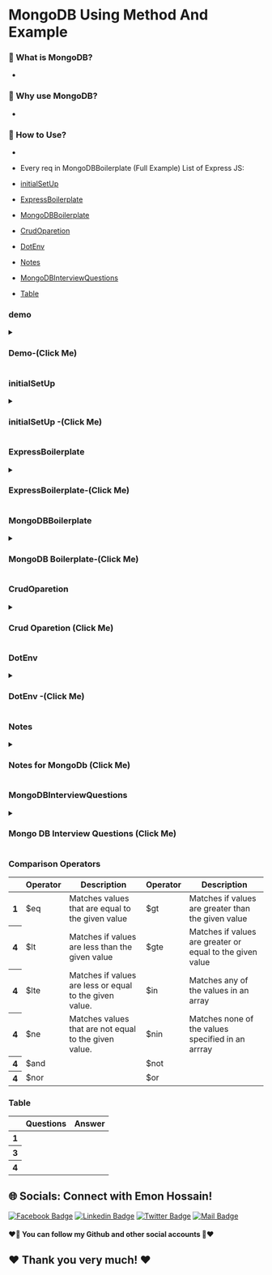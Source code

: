 # MongoDB Using Method And Example

### 🔭 What is MongoDB?
- 
### 👯 Why use MongoDB?
- 
###  🤔 How to Use?
- 

- Every req in MongoDBBoilerplate (Full Example)
List of Express JS:
- [initialSetUp](#initialSetUp)
- [ExpressBoilerplate](#ExpressBoilerplate)
- [MongoDBBoilerplate](#MongoDBBoilerplate)
- [CrudOparetion](#CrudOparetion)
- [DotEnv](#DotEnv)
- [Notes](#Notes)
- [MongoDBInterviewQuestions](#MongoDBInterviewQuestions)
- [Table](#Table)



### demo
<details>
<summary>
  <h3> Demo-(Click Me)</h3>
</summary>
<br >
	
```js

demo code

```
</details>


### initialSetUp
<details>
<summary>
  <h3> initialSetUp -(Click Me)</h3>
</summary>
<br >
	
```js

/* 
১। mongodb atlas data host korte dai pore data niya kaj korte pari
2.mongodb connect korar jonno (URI) thakbe 
=>const uri = ;
3. mongodb oi URI er jonno ekta Client dei jaite oi URI (update, post, get, delete) korte pari and URI pass korte hobe
=> const client = new MongoClient(uri);
4. Sei client ke Connect kora and Database er kaj async kaj
async function run() {
  await client.connect();
}
5. app.use(express.json())
6. 

0. npm install mongodb
1. create New Project (copy user and password)
2. Database > Connect > connect your application copy (include full drive) paste index.js 
//
const { MongoClient, ServerApiVersion } = require('mongodb');
const uri = "mongodb+srv://GeniusCar:<password>@cluster0.nftlnia.mongodb.net/?retryWrites=true&w=majority";
const client = new MongoClient(uri, { useNewUrlParser: true, useUnifiedTopology: true, serverApi: ServerApiVersion.v1 });
client.connect(err => {
  const collection = client.db("test").collection("devices");
  // perform actions on the collection object
  client.close();
});
3. Remove this and create async function
client.connect(err => {
  const collection = client.db("test").collection("devices");
  // perform actions on the collection object
  client.close();
}); 
4. create async function (follow mongodb crud find many)
async function run(){
    try{
        //4.1 create collection 
const serviceCollection = client.db("geniusCar").collection(services);
    }
    finally{

    }
}
run().catch(error => console.error(error))
5. Database > collections > create database same name 
client.db("geniusCar").collection("services");
database name (geniusCar)
collection(services)
6. Backend data load করতে api lagbe
app.get('/services', async(req, res) => {

    })
7. query কারে কারে find করতে চাই ( )
 const query = { runtime: { $lt: 15 } };

৮। সব গুলাকে find করতে চাইলে empty object দিতে হবে।

const query = { };
৯। data sort করতে options use করে। 
  const options = {
      // sort returned documents in ascending order by title (A->Z)
      sort: { title: 1 },
      // Include only the `title` and `imdb` fields in each returned document
      projection: { _id: 0, title: 1, imdb: 1 },
    };
10. অথবা find use করতে cursor নিবো।
    const query = { };
    const cursor = serviceCollection.find(query);




*/

```
</details>
	
### ExpressBoilerplate
<details>
<summary>
  <h3> ExpressBoilerplate-(Click Me)</h3>
</summary>
<br >
	
```js
//Must be install
"scripts": {
    "start": "nodemon index.js",
    "test": "echo \"Error: no test specified\" && exit 1"
  },
"dependencies": {
    "cors": "^2.8.5",
    "dotenv": "^16.0.3",
    "express": "^4.18.2",
    "mongodb": "^4.11.0",
    "nodemon": "^2.0.20"
  }
	
//index.js
const express = require("express");
const cors = require("cors");
require("dotenv").config();
const app = express();
const port = process.env.PORT || 5000;
//middleware
app.use(cors());
app.use(express.json());

app.get("/", (req, res) => {
  res.send("Ema John server is running");
});

app.listen(port, () => {
  console.log(`Ema John Server is Running: ${port}`);
});


```
</details>
	

### MongoDBBoilerplate
<details>
<summary>
  <h3> MongoDB Boilerplate-(Click Me)</h3>
</summary>
<br >
	
```js

const express = require("express");
const cors = require("cors");
const { MongoClient, ServerApiVersion } = require("mongodb");
require("dotenv").config();

const app = express();
const PORT = process.env.PORT || 5000;

//middleware
app.use(cors());
app.use(express.json());


const uri = `mongodb+srv://${process.env.DB_USER}:${process.env.DB_PASSWORD}@cluster0.nftlnia.mongodb.net/?retryWrites=true&w=majority`;
const client = new MongoClient(uri, {
  useNewUrlParser: true,
  useUnifiedTopology: true,
  serverApi: ServerApiVersion.v1,
});

async function run() {
  try {
    const serviceCollection = client.db("geniusCar").collection(services);
    //Backend data load করতে api lagbe
    app.get("/services", async (req, res) => {
      //সব গুলাকে find করতে চাইলে empty object দিতে হবে।
      const query = {};
      //data sort করতে options use করে। অথবা find use করতে cursor নিবো।
      const cursor = serviceCollection.find(query);
      // async/ promise call হচ্ছে তাই await use করতে হবে
      //toArray দিয়ে cursor টাকে array তে convert করতে হবে  যাতে client site use  করতে হবে
      const services = await cursor.toArray();
      res.send(services);
    });
  } finally {
  }
}
run().catch((error) => console.error(error));

app.get("/", (req, res) => {
  res.send("Hello Genius Car Server");
});
app.listen(PORT, () => {
  console.log("genius car server is running", PORT);
});


// Advance BoilerPlate
const express = require("express");
const cors = require("cors");
const { MongoClient, ServerApiVersion, ObjectId } = require("mongodb");
require("dotenv").config();

const app = express();
const PORT = process.env.PORT || 5000;

//middleware
app.use(cors());
app.use(express.json());

const uri = `mongodb+srv://${process.env.DB_USER}:${process.env.DB_PASSWORD}@cluster0.nftlnia.mongodb.net/?retryWrites=true&w=majority`;
const client = new MongoClient(uri, {
  useNewUrlParser: true,
  useUnifiedTopology: true,
  serverApi: ServerApiVersion.v1,
});

async function run() {
  try {
    //serviceCOllection
    const serviceCollection = client.db("geniusCar").collection("services");
    //order collection
    const orderCollection = client.db("geniusCar").collection("orders");
    // all services api call
    app.get("/services", async (req, res) => {
      const query = {};
      const cursor = serviceCollection.find(query);
      const services = await cursor.toArray();
      res.send(services);
      console.log();
    });

    //single services api call
    app.get("/services/:id", async (req, res) => {
      const id = req.params.id;
      const query = { _id: ObjectId(id) };
      const service = await serviceCollection.findOne(query);
      res.send(service);
    });

    //orders api call
    app.get("/orders", async (req, res) => {
      console.log(req.query.email);
      let query = {};
      if (req.query.email) {
        query = {
          email: req.query.email,
        };
      }
      const cursor = orderCollection.find(query);
      const orders = await cursor.toArray();
      res.send(orders);
    });

    app.post("/orders", async (req, res) => {
      const order = req.body;
      const result = orderCollection.insertOne(order);
      res.send(result);
    });

    //patch
    app.patch('/orders/:id', async(req, res) => {
      const id = req.params.id;
      const status = req.body.status;
      const query = {_id:ObjectId(id)};
      const updateDoc = {
        $set:{
          status: status
        }
      }
      const result = await orderCollection.updateOne(query, updateDoc);
      res.send(result)
    })

    // delete method
    app.delete("/orders/:id", async (req, res) => {
      const id = req.params.id;
      const query = { _id: ObjectId(id) };
      const result = await orderCollection.deleteOne(query);
      res.send(result);
    });
  } finally {
  }
}
run().catch((error) => console.error(error));

app.get("/", (req, res) => {
  res.send("Hello Genius Car Server");
});
app.listen(PORT, () => {
  console.log("genius car server is running", PORT);
});

/*
//mongodb 
0. npm install mongodb
1. create New Project (copy user and password)
2. Database > Connect > connect your application copy (include full drive) paste index.js 
//
const { MongoClient, ServerApiVersion } = require('mongodb');
const uri = "mongodb+srv://GeniusCar:<password>@cluster0.nftlnia.mongodb.net/?retryWrites=true&w=majority";
const client = new MongoClient(uri, { useNewUrlParser: true, useUnifiedTopology: true, serverApi: ServerApiVersion.v1 });
client.connect(err => {
  const collection = client.db("test").collection("devices");
  // perform actions on the collection object
  client.close();
});
3. Remove this and create async function
client.connect(err => {
  const collection = client.db("test").collection("devices");
  // perform actions on the collection object
  client.close();
}); 
4. create async function (follow mongodb crud find many)
async function run(){
    try{
        //4.1 create collection 
const serviceCollection = client.db("geniusCar").collection('services');
    }
    finally{

    }
}
run().catch(error => console.error(error))
5. Database > collections > create database same name 
client.db("geniusCar").collection(services);
database name (geniusCar)
collection(services)
6. Backend data load করতে api lagbe
app.get('/services', async(req, res) => {

    })
7. query কারে কারে find করতে চাই ( )
 const query = { runtime: { $lt: 15 } };

৮। সব গুলাকে find করতে চাইলে empty object দিতে হবে।

const query = { };
৯। data sort করতে options use করে। 
  const options = {
      // sort returned documents in ascending order by title (A->Z)
      sort: { title: 1 },
      // Include only the `title` and `imdb` fields in each returned document
      projection: { _id: 0, title: 1, imdb: 1 },
    };
10. অথবা find use করতে cursor নিবো।
    const query = { };
    const cursor = serviceCollection.find(query);

11. data create করার জন্য Express er post method use করতে হয়
 //orders api call
    app.post("/orders", async (req, res) => {
      const order = req.body;
      const result = orderCollection.insertOne(order);
      res.send(result);
    });
12. //  call post method
    fetch("http://localhost:5000/orders", {
      method: "POST",
      headers: {
        "content-type": "application/json",
      },
      body:JSON.stringify(order)
    })
    .then(res=> res.json)
    .then(data=> console.log(data))
    .then(error => console.error(error))
13, //api get korte hole
  app.get("/orders", async (req, res) => {
      const query = {};
      const cursor = orderCollection.find(query);
      const orders = await cursor.toArray();
      res.send(orders);
    });
  14, delete server site
  // delete method
    app.delete("/orders/:id", async (req, res) => {
      const id = req.params.id;
      const query = { _id: ObjectId(id) };
      const result = await orderCollection.deleteOne(query);
      res.send(result);
    });
    15. delete client site code
      const handleDelete = (id) => {
    const proceed = window.confirm("Are you sure, you want ");
    if (proceed) {
      fetch(`http://localhost:5000/orders/${id}`, {
        method: "DELETE",
      })
        .then((res) => res.json())
        .then((data) => {
          console.log(data);
          if (data.deletedCount > 0) {
            alert("deleted successfully");
            const remaining = orders.filter(odr=> odr._id !== id);
            setOrders(remaining)
          }
        });
    }
  };

14. patch server code
 //patch
    app.patch('/orders/:id', async(req, res) => {
      const id = req.params.id;
      const status = req.body.status;
      const query = {_id:ObjectId(id)};
      const updateDoc = {
        $set:{
          status: status
        }
      }
      const result = await orderCollection.updateOne(query, updateDoc);
      res.send(result)
    })
    14. patch client site code
    //patch
  const handleStatusUpdate = (id) => {
    fetch(`http://localhost:5000/orders/${id}`, {
      method: "PATCH",
      Headers: {
        "content-type": "application/json",
      },
      body: JSON.stringify({ status: "Approved" }),
    })
      .then((res) => res.json())
      .then((data) => {
        console.log(data);
        if (data.modifiedCOunt > 0) {
          const remaining = orders.filter((odr) => odr._id !== id);
          const approving = orders.find(odr => odr._id === id);
          approving.status = 'Approved'
          const newOrders = [...remaining, approving];
          setOrders(newOrders);
        }
      });
  };


*/


```
</details>


### CrudOparetion
<details>
<summary>
  <h3> Crud Oparetion (Click Me)</h3>
</summary>
<br >
	
```js

demo code

```
</details>


### DotEnv
<details>
<summary>
  <h3> DotEnv -(Click Me)</h3>
</summary>
<br >
	
```js

/* 
১। npm install dotenv --save
2 create .env file in your root folder
DB_USER=Genius
DB_PASSWORD=ylqSoHGMEeM8
3. inde.js file (change username and password)
require('dotenv').config()
const uri = `mongodb+srv://${process.env.DB_USER}:${process.env.DB_PASSWORD}@cluster0.nftlnia.mongodb.net/?retryWrites=true&w=majority`;




*/

```
</details>



### Notes
<details>
<summary>
  <h3>Notes for MongoDb  (Click Me)</h3>
</summary>
<br >
  - Notes must be know every single part for interview 

```js

************Mongo DB  Notes************
//Module 65-8
 1.What are MongoDb operators?
MongoDb offers the following query operator types:
i. Comparison
ii. Logical
iii. Element
iv. Evalution
v. Geospatial
vi. Array
vii. Bitwise
viii. Comments
	
	
	
	

************End Node Notes************
```
</details>
  
### MongoDBInterviewQuestions
<details>
<summary>
  <h3>Mongo DB Interview Questions (Click Me)</h3>
</summary>
<br >
 must be know every single part for interview https://roadmap.sh/react
	
 ```js
************Mongo DB Interview Questions************
	
//Milestone: 11 Backend and Database integrate
//Node.js Interview Questions
//Module 65.9
1. What is Node.js and how it works?
2. What are the key features of Node.js?
3. What in npm? What is the main functionality of npm?
4. What is the difference between JavaScript and Node.js?
5. What is event-driven programming in Node.js?
6. How single threaded handles concurrency when multiple I/O operations happing in Node.js?
7. What is package.json?
8. What is Event loop in Node.js and how does it work?
9. What do you understand by callback hell?

//MongoDb Interview Questions	
1. What is a Document in MongoDb?
2. What is Collection in MongoDb?
3. What are some fetures of MongoDb?
4. When to use MongoDb?
5. What are some of the advantages of MongoDB?
6. What type of DBMS is MongoDB?
7. What is the difference between MongoDB and MYSql?
8. Explain the Structure of ObjectID in MongoDB?
9. What is CRUD in MongoDB?
	
	
	
	
	
	
	
  ************Mongo DB Interview Questions************
 ```
</details>

### Comparison Operators
<div class="overflow-x-auto">
  <table class="table w-full">
    <!-- head -->
    <thead>
      <tr>
        <th></th>
        <th>Operator</th>
        <th>Description</th>
	<th>Operator</th>
        <th>Description</th>
      </tr>
    </thead>
    <tbody>
      <!-- row 1 -->
      <tr>
        <th>1</th>
        <td>$eq </td>
        <td>Matches values that are equal to the given value </td>
	<td> $gt </td>
        <td> Matches if values are greater than the given value </td>
      </tr>
      <!-- row 2 -->
      <tr>
        <th>4</th>
        <td>$lt </td>
        <td>Matches if values are less than the given value </td>
	<td>$gte </td>
        <td> Matches if values are greater or equal to the given value</td>
      </tr>
       <!-- row 1 -->
      <tr>
        <th>4</th>
        <td>$lte </td>
        <td>Matches if values are less or equal to the given value.</td>
	<td> $in</td>
        <td>Matches any of the values in an array </td>
      </tr> <!-- row 1 -->
      <tr>
      <tr>
        <th>4</th>
        <td> $ne</td>
        <td>Matches values that are not equal to the given value. </td>
	<td>$nin </td>
        <td> Matches none of the values specified in an arrray </td>
      </tr> <!-- row 1 -->
      <tr>
        <th>4</th>
        <td>$and </td>
        <td> </td>
	  <td>$not </td>
        <td> </td>
      </tr>
      </tr> <!-- row 1 -->
      <tr>
        <th>4</th>
        <td>$nor </td>
        <td> </td>
	<td>$or </td>
        <td> </td>
      </tr>
    </tbody>
  </table>
</div>

### Table
<div class="overflow-x-auto">
  <table class="table w-full">
    <!-- head -->
    <thead>
      <tr>
        <th></th>
        <th>Questions</th>
        <th>Answer</th>
      </tr>
    </thead>
    <tbody>
      <!-- row 1 -->
      <tr>
        <th>1</th>
        <td> </td>
        <td> </td>
      </tr>
      <!-- row 2 -->
      <tr>
        <th>3</th>
        <td> </td>
        <td> </td>
      </tr>
       <!-- row 1 -->
      <tr>
        <th>4</th>
        <td> </td>
        <td> </td>
      </tr>
    </tbody>
  </table>
</div>



## 🌐 Socials: Connect with Emon Hossain!

[![Facebook Badge](https://img.shields.io/badge/Facebook-1877F2?style=for-the-badge&logo=facebook&logoColor=white)](https://fb.com/emonhossain6) [![Linkedin Badge](https://img.shields.io/badge/LinkedIn-0077B5?style=for-the-badge&logo=linkedin&logoColor=white)](https://www.linkedin.com/in/emon007iu/) [![Twitter Badge](https://img.shields.io/badge/Twitter-1DA1F2?style=for-the-badge&logo=twitter&logoColor=white)](https://twitter.com/@emon_hossain7) [![Mail Badge](https://img.shields.io/badge/Gmail-D14836?style=for-the-badge&logo=gmail&logoColor=white)](mailto:emon.hossain.wd@gmail.com)

<h4>❤️🤔 You can follow my Github and other social accounts 🤔❤️</h4>
<h2>❤️ Thank you very much! ❤️</h2>
